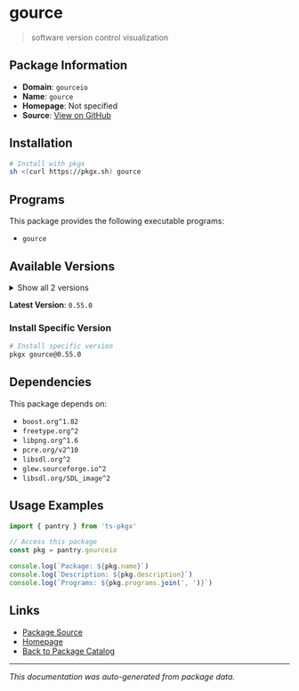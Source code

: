 # gource

> software version control visualization

## Package Information

- **Domain**: `gourceio`
- **Name**: `gource`
- **Homepage**: Not specified
- **Source**: [View on GitHub](https://github.com/pkgxdev/pantry/tree/main/projects/gource.io/package.yml)

## Installation

```bash
# Install with pkgx
sh <(curl https://pkgx.sh) gource
```

## Programs

This package provides the following executable programs:

- `gource`

## Available Versions

<details>
<summary>Show all 2 versions</summary>

- `0.55.0`, `0.54.0`

</details>

**Latest Version**: `0.55.0`

### Install Specific Version

```bash
# Install specific version
pkgx gource@0.55.0
```

## Dependencies

This package depends on:

- `boost.org^1.82`
- `freetype.org^2`
- `libpng.org^1.6`
- `pcre.org/v2^10`
- `libsdl.org^2`
- `glew.sourceforge.io^2`
- `libsdl.org/SDL_image^2`

## Usage Examples

```typescript
import { pantry } from 'ts-pkgx'

// Access this package
const pkg = pantry.gourceio

console.log(`Package: ${pkg.name}`)
console.log(`Description: ${pkg.description}`)
console.log(`Programs: ${pkg.programs.join(', ')}`)
```

## Links

- [Package Source](https://github.com/pkgxdev/pantry/tree/main/projects/gource.io/package.yml)
- [Homepage](#)
- [Back to Package Catalog](../package-catalog.md)

---

*This documentation was auto-generated from package data.*
